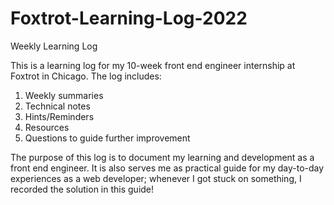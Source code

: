 # Foxtrot-Learning-Log-2022
Weekly Learning Log

This is a learning log for my 10-week front end engineer internship at Foxtrot in Chicago. The log includes:

1. Weekly summaries
2. Technical notes
3. Hints/Reminders
4. Resources
5. Questions to guide further improvement

The purpose of this log is to document my learning and development as a front end engineer. It is also serves me as practical guide for
my day-to-day experiences as a web developer; whenever I got stuck on something, I recorded the solution in this guide!
